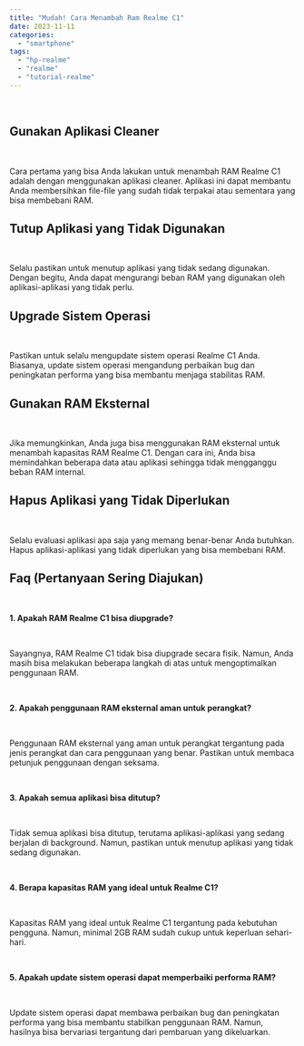 ```yaml
---
title: "Mudah! Cara Menambah Ram Realme C1"
date: 2023-11-11
categories: 
  - "smartphone"
tags: 
  - "hp-realme"
  - "realme"
  - "tutorial-realme"
---
```


 

## Gunakan Aplikasi Cleaner

 

Cara pertama yang bisa Anda lakukan untuk menambah RAM Realme C1 adalah dengan menggunakan aplikasi cleaner. Aplikasi ini dapat membantu Anda membersihkan file-file yang sudah tidak terpakai atau sementara yang bisa membebani RAM.

## Tutup Aplikasi yang Tidak Digunakan

 

Selalu pastikan untuk menutup aplikasi yang tidak sedang digunakan. Dengan begitu, Anda dapat mengurangi beban RAM yang digunakan oleh aplikasi-aplikasi yang tidak perlu.

## Upgrade Sistem Operasi

 

Pastikan untuk selalu mengupdate sistem operasi Realme C1 Anda. Biasanya, update sistem operasi mengandung perbaikan bug dan peningkatan performa yang bisa membantu menjaga stabilitas RAM.

## Gunakan RAM Eksternal

 

Jika memungkinkan, Anda juga bisa menggunakan RAM eksternal untuk menambah kapasitas RAM Realme C1. Dengan cara ini, Anda bisa memindahkan beberapa data atau aplikasi sehingga tidak mengganggu beban RAM internal.

## Hapus Aplikasi yang Tidak Diperlukan

 

Selalu evaluasi aplikasi apa saja yang memang benar-benar Anda butuhkan. Hapus aplikasi-aplikasi yang tidak diperlukan yang bisa membebani RAM.

## Faq (Pertanyaan Sering Diajukan)

 

**1\. Apakah RAM Realme C1 bisa diupgrade?**

 

Sayangnya, RAM Realme C1 tidak bisa diupgrade secara fisik. Namun, Anda masih bisa melakukan beberapa langkah di atas untuk mengoptimalkan penggunaan RAM.

 

**2\. Apakah penggunaan RAM eksternal aman untuk perangkat?**

 

Penggunaan RAM eksternal yang aman untuk perangkat tergantung pada jenis perangkat dan cara penggunaan yang benar. Pastikan untuk membaca petunjuk penggunaan dengan seksama.

 

**3\. Apakah semua aplikasi bisa ditutup?**

 

Tidak semua aplikasi bisa ditutup, terutama aplikasi-aplikasi yang sedang berjalan di background. Namun, pastikan untuk menutup aplikasi yang tidak sedang digunakan.

 

**4\. Berapa kapasitas RAM yang ideal untuk Realme C1?**

 

Kapasitas RAM yang ideal untuk Realme C1 tergantung pada kebutuhan pengguna. Namun, minimal 2GB RAM sudah cukup untuk keperluan sehari-hari.

 

**5\. Apakah update sistem operasi dapat memperbaiki performa RAM?**

 

Update sistem operasi dapat membawa perbaikan bug dan peningkatan performa yang bisa membantu stabilkan penggunaan RAM. Namun, hasilnya bisa bervariasi tergantung dari pembaruan yang dikeluarkan.
